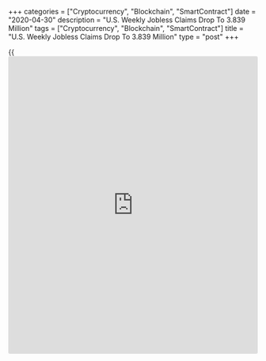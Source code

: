 +++
categories = ["Cryptocurrency", "Blockchain", "SmartContract"]
date = "2020-04-30"
description = "U.S. Weekly Jobless Claims Drop To 3.839 Million"
tags = ["Cryptocurrency", "Blockchain", "SmartContract"]
title = "U.S. Weekly Jobless Claims Drop To 3.839 Million"
type = "post"
+++

{{<iframe id="large-banner" src="https://www.bounty.group/#slide=3.0" width="100%" height="600" scrolling="no" style="border: 0px solid rgb(216, 221, 230); border-radius: 3px;">}}

A report released by the Labor Department on Thursday showed a notable
decrease in first-time claims for U.S. unemployment benefits in the week
ended April 25th, although claims remain at a significantly elevated
level.

The Labor Department said initial jobless claims tumbled to 3.839
million, a decrease of 603,000 from the previous week's revised level of
4.442 million.

Economists had expected jobless claims to drop to 3.500 million from the
4.427 million originally reported for the previous week.

The report said the less volatile four-week moving average also dropped
to 5,033,250, a decrease of 757,000 from the previous week's revised
average of 5,790,250.

Jobless claims have steadily decreased since reaching a record high of
6.867 million, although the number of new claims has topped 30 million
since the [coronavirus][1]-induced economic shutdown.

The Labor Department said continuing claims, a reading on number of
people receiving ongoing unemployment assistance, spiked by 2.174
million to a record high 17.992 million in the week ended April 18th.

The four-week moving average of continuing claims also jumped to
13,292,500, an increase of 3,733,250 from the previous week's revised
average of 9,559,250.

Next Friday, the Labor Department is scheduled to release its closely
watched monthly employment report for April.

For comments and feedback [contact](https://www.playgroundfx.com/contact/): editorial@rtt[news](https://www.letsplayfx.com/blog/forex-news-website/).com

[Forex News][2]

   1. www.rtt[news](https://www.letsplayfx.com/blog/forex-news-website/).com/list/coronavirus.aspx
   2. www.rtt[news](https://www.letsplayfx.com/blog/forex-news-website/).com/Content/Forex.aspx